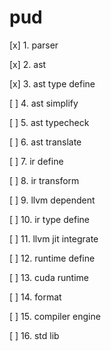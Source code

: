# pud

[x] 1. parser

[x] 2. ast

[x] 3. ast type define

[ ] 4. ast simplify

[ ] 5. ast typecheck

[ ] 6. ast translate

[ ] 7. ir define

[ ] 8. ir transform

[ ] 9. llvm dependent

[ ] 10. ir type define

[ ] 11. llvm jit integrate

[ ] 12. runtime define

[ ] 13. cuda runtime

[ ] 14. format

[ ] 15. compiler engine

[ ] 16. std lib
